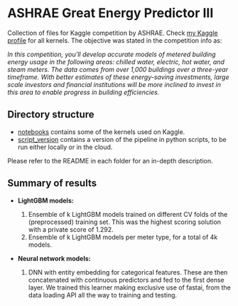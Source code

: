 # ASHRAE Great Energy Predictor III

Collection of files for Kaggle competition by ASHRAE. Check [my Kaggle profile](https://www.kaggle.com/michelezoccali) for all kernels. The objective was stated in the competition info as:

*In this competition, you’ll develop accurate models of metered building energy usage in the following areas: chilled water, electric, hot water, and steam meters. The data comes from over 1,000 buildings over a three-year timeframe. With better estimates of these energy-saving investments, large scale investors and financial institutions will be more inclined to invest in this area to enable progress in building efficiencies.*

## Directory structure
- [notebooks](https://github.com/mz256/ashrae/tree/main/notebooks) contains some of the kernels used on Kaggle.
- [script_version](https://github.com/mz256/ashrae/tree/main/script_version) contains a version of the pipeline in python scripts, to be run either locally or in the cloud.

Please refer to the README in each folder for an in-depth description.

## Summary of results

- **LightGBM models:**

  1. Ensemble of k LightGBM models trained on different CV folds of the (preprocessed) training set. This was the highest scoring solution with a private score of 1.292.
  2. Ensemble of k LightGBM models per meter type, for a total of 4k models.

- **Neural network models:**

  1. DNN with entity embedding for categorical features. These are then concatenated with continuous predictors and fed to the first dense layer. We trained this learner making exclusive use of fastai, from the data loading API all the way to training and testing.
